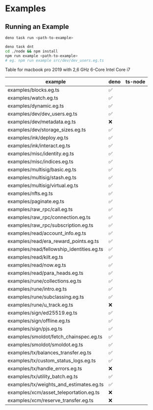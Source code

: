 # Examples

## Running an Example

```sh
deno task run <path-to-example>
```

```sh
deno task dnt
cd ./node && npm install
npm run example <path-to-example>
# eg. npm run example src/dev/dev_users.eg.ts
```

Table for macbook pro 2019 with 2,6 GHz 6-Core Intel Core i7

| example | deno | ts-node |
| ------------- | ------------- | ------------- |
examples/blocks.eg.ts | ✅ | |
examples/watch.eg.ts | ✅ | |
examples/dynamic.eg.ts | ✅ | |
examples/dev/dev_users.eg.ts | ✅ | 
examples/dev/metadata.eg.ts | ❌ | |
examples/dev/storage_sizes.eg.ts | ✅ | |
examples/ink/deploy.eg.ts | ✅ | |
examples/ink/interact.eg.ts | ✅ | |
examples/misc/identity.eg.ts | ✅ | |
examples/misc/indices.eg.ts | ✅ | |
examples/multisig/basic.eg.ts | ✅ | |
examples/multisig/stash.eg.ts | ✅ | |
examples/multisig/virtual.eg.ts | ✅ | |
examples/nfts.eg.ts | ✅ | |
examples/paginate.eg.ts | ✅ | |
examples/raw_rpc/call.eg.ts | ✅ | |
examples/raw_rpc/connection.eg.ts | ✅ | |
examples/raw_rpc/subscription.eg.ts | ✅ | |
examples/read/account_info.eg.ts | ✅ | |
examples/read/era_reward_points.eg.ts | ✅ | |
examples/read/fellowship_identities.eg.ts | ✅ | |
examples/read/kilt.eg.ts | ✅ | |
examples/read/now.eg.ts  | ✅ | |
examples/read/para_heads.eg.ts | ✅ | |
examples/rune/collections.eg.ts | ✅ | |
examples/rune/intro.eg.ts | ✅ | |
examples/rune/subclassing.eg.ts  | ✅ | |
examples/rune/u_track.eg.ts  | ❌ | |
examples/sign/ed25519.eg.ts  | ✅ | |
examples/sign/offline.eg.ts  | ✅ | |
examples/sign/pjs.eg.ts | ✅ | |
examples/smoldot/fetch_chainspec.eg.ts | ✅ | |
examples/smoldot/smoldot.eg.ts | ✅ | |
examples/tx/balances_transfer.eg.ts | ✅ | |
examples/tx/custom_status_logs.eg.ts | ✅ | |
examples/tx/handle_errors.eg.ts | ❌ | |
examples/tx/utility_batch.eg.ts | ✅ | |
examples/tx/weights_and_estimates.eg.ts | ✅ | |
examples/xcm/asset_teleportation.eg.ts | ❌ | |
examples/xcm/reserve_transfer.eg.ts | ❌ | |
